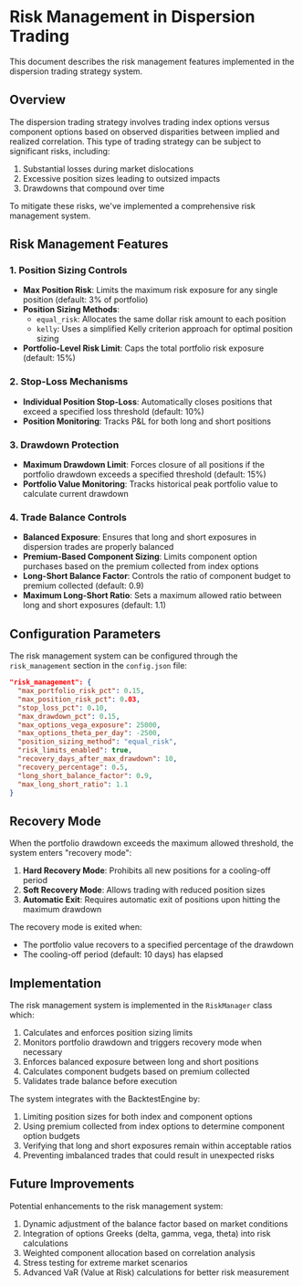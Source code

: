 # Risk Management in Dispersion Trading

This document describes the risk management features implemented in the dispersion trading strategy system.

## Overview

The dispersion trading strategy involves trading index options versus component options based on observed disparities between implied and realized correlation. This type of trading strategy can be subject to significant risks, including:

1. Substantial losses during market dislocations
2. Excessive position sizes leading to outsized impacts
3. Drawdowns that compound over time

To mitigate these risks, we've implemented a comprehensive risk management system.

## Risk Management Features

### 1. Position Sizing Controls

- **Max Position Risk**: Limits the maximum risk exposure for any single position (default: 3% of portfolio)
- **Position Sizing Methods**:
  - `equal_risk`: Allocates the same dollar risk amount to each position
  - `kelly`: Uses a simplified Kelly criterion approach for optimal position sizing
- **Portfolio-Level Risk Limit**: Caps the total portfolio risk exposure (default: 15%)

### 2. Stop-Loss Mechanisms

- **Individual Position Stop-Loss**: Automatically closes positions that exceed a specified loss threshold (default: 10%)
- **Position Monitoring**: Tracks P&L for both long and short positions

### 3. Drawdown Protection

- **Maximum Drawdown Limit**: Forces closure of all positions if the portfolio drawdown exceeds a specified threshold (default: 15%)
- **Portfolio Value Monitoring**: Tracks historical peak portfolio value to calculate current drawdown

### 4. Trade Balance Controls

- **Balanced Exposure**: Ensures that long and short exposures in dispersion trades are properly balanced
- **Premium-Based Component Sizing**: Limits component option purchases based on the premium collected from index options
- **Long-Short Balance Factor**: Controls the ratio of component budget to premium collected (default: 0.9)
- **Maximum Long-Short Ratio**: Sets a maximum allowed ratio between long and short exposures (default: 1.1)

## Configuration Parameters

The risk management system can be configured through the `risk_management` section in the `config.json` file:

```json
"risk_management": {
  "max_portfolio_risk_pct": 0.15,
  "max_position_risk_pct": 0.03,
  "stop_loss_pct": 0.10,
  "max_drawdown_pct": 0.15,
  "max_options_vega_exposure": 25000,
  "max_options_theta_per_day": -2500,
  "position_sizing_method": "equal_risk",
  "risk_limits_enabled": true,
  "recovery_days_after_max_drawdown": 10,
  "recovery_percentage": 0.5,
  "long_short_balance_factor": 0.9,
  "max_long_short_ratio": 1.1
}
```

## Recovery Mode

When the portfolio drawdown exceeds the maximum allowed threshold, the system enters "recovery mode":

1. **Hard Recovery Mode**: Prohibits all new positions for a cooling-off period
2. **Soft Recovery Mode**: Allows trading with reduced position sizes
3. **Automatic Exit**: Requires automatic exit of positions upon hitting the maximum drawdown

The recovery mode is exited when:
- The portfolio value recovers to a specified percentage of the drawdown
- The cooling-off period (default: 10 days) has elapsed

## Implementation

The risk management system is implemented in the `RiskManager` class which:

1. Calculates and enforces position sizing limits
2. Monitors portfolio drawdown and triggers recovery mode when necessary
3. Enforces balanced exposure between long and short positions
4. Calculates component budgets based on premium collected
5. Validates trade balance before execution

The system integrates with the BacktestEngine by:

1. Limiting position sizes for both index and component options
2. Using premium collected from index options to determine component option budgets
3. Verifying that long and short exposures remain within acceptable ratios
4. Preventing imbalanced trades that could result in unexpected risks

## Future Improvements

Potential enhancements to the risk management system:

1. Dynamic adjustment of the balance factor based on market conditions
2. Integration of options Greeks (delta, gamma, vega, theta) into risk calculations
3. Weighted component allocation based on correlation analysis
4. Stress testing for extreme market scenarios
5. Advanced VaR (Value at Risk) calculations for better risk measurement